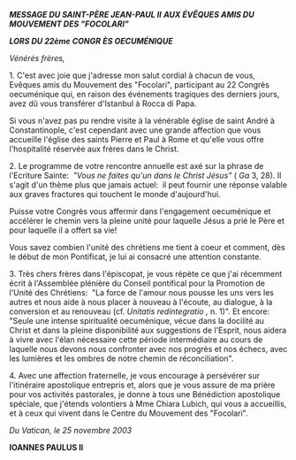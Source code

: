 ***MESSAGE DU SAINT-PÈRE JEAN-PAUL II*** ***AUX  ÉVÊQUES AMIS DU MOUVEMENT DES "FOCOLARI"***

***LORS DU 22ème CONGR*** ***ÈS OECUM******ÉNIQUE***

*Vénérés frères,*

1. C'est avec joie que j'adresse mon salut cordial à chacun de vous, Evêques amis du Mouvement des "Focolari", participant au 22 Congrès oecuménique qui, en raison des événements tragiques des derniers jours, avez dû vous transférer d'Istanbul à Rocca di Papa.

Si vous n'avez pas pu rendre visite à la vénérable église de saint André à Constantinople, c'est cependant avec une grande affection que vous accueille l'église des saints Pierre et Paul à Rome et qu'elle vous offre l'hospitalité réservée aux frères dans le Christ.

2. Le programme de votre rencontre annuelle est axé sur la phrase de l'Ecriture Sainte:  *"Vous ne faites qu'un dans le Christ Jésus"* ( *Ga* 3, 28). Il s'agit d'un thème plus que jamais actuel:  il peut fournir une réponse valable aux graves fractures qui touchent le monde d'aujourd'hui.

Puisse votre Congrès vous affermir dans l'engagement oecuménique et accélérer le chemin vers la pleine unité pour laquelle Jésus a prié le Père et pour laquelle il a offert sa vie!

Vous savez combien l'unité des chrétiens me tient à coeur et comment, dès le début de mon Pontificat, je lui ai consacré une attention constante.

3. Très chers frères dans l'épiscopat, je vous répète ce que j'ai récemment écrit à l'Assemblée plénière du Conseil pontifical pour la Promotion de l'Unité des Chrétiens:  "La force de l'amour nous pousse les uns vers les autres et nous aide à nous placer à nouveau à l'écoute, au dialogue, à la conversion et au renouveau (cf. *Unitatis redintegratio* *,* n. 1)". Et encore:  "Seule une intense spiritualité oecuménique, vécue dans la docilité au Christ et dans la pleine disponibilité aux suggestions de l'Esprit, nous aidera à vivre avec l'élan nécessaire cette période intermédiaire au cours de laquelle nous devons nous confronter avec nos progrès et nos échecs, avec les lumières et les ombres de notre chemin de réconciliation".

4. Avec une affection fraternelle, je vous encourage à persévérer sur l'itinéraire apostolique entrepris et, alors que je vous assure de ma prière pour vos activités pastorales, je donne à tous une Bénédiction apostolique spéciale, que j'étends volontiers à Mme Chiara Lubich, qui vous a accueillis, et à ceux qui vivent dans le Centre du Mouvement des "Focolari".

*Du Vatican, le 25 novembre 2003*

**IOANNES PAULUS II**